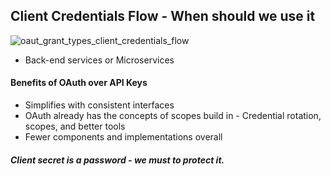 ## Client Credentials Flow - When should we use it

![oaut_grant_types_client_credentials_flow](https://github.com/L37sg0/l34rn1n6/assets/20823029/233580fa-206e-40c6-9755-c22095f44f7b)

- Back-end services or Microservices

#### Benefits of OAuth over API Keys
- Simplifies with consistent interfaces
- OAuth already has the concepts of scopes build in - Credential rotation, scopes, and better tools
- Fewer components and implementations overall

##### Client secret is a password - we must to protect it.
